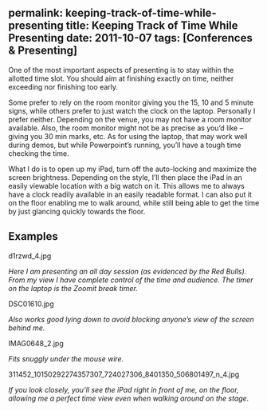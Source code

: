 permalink: keeping-track-of-time-while-presenting
title: Keeping Track of Time While Presenting
date: 2011-10-07
tags: [Conferences & Presenting]
---
One of the most important aspects of presenting is to stay within the allotted time slot. You should aim at finishing exactly on time, neither exceeding nor finishing too early.

Some prefer to rely on the room monitor giving you the 15, 10 and 5 minute signs, while others prefer to just watch the clock on the laptop. Personally I prefer neither. Depending on the venue, you may not have a room monitor available. Also, the room monitor might not be as precise as you’d like – giving you 30 min marks, etc. As for using the laptop, that may work well during demos, but while Powerpoint’s running, you’ll have a tough time checking the time.

What I do is to open up my iPad, turn off the auto-locking and maximize the screen brightness. Depending on the style, I’ll then place the iPad in an easily viewable location with a big watch on it. This allows me to always have a clock readily available in an easily readable format. I can also put it on the floor enabling me to walk around, while still being able to get the time by just glancing quickly towards the floor.

## Examples

d1rzwd_4.jpg

*Here I am presenting an all day session (as evidenced by the Red Bulls). From my view I have complete control of the time and audience. The timer on the laptop is the Zoomit break timer.*

DSC01610.jpg

*Also works good lying down to avoid blocking anyone’s view of the screen behind me.*

IMAG0648_2.jpg

*Fits snuggly under the mouse wire.*

311452_10150292274357307_724027306_8401350_506801497_n_4.jpg

*If you look closely, you’ll see the iPad right in front of me, on the floor, allowing me a perfect time view even when walking around on the stage.*
